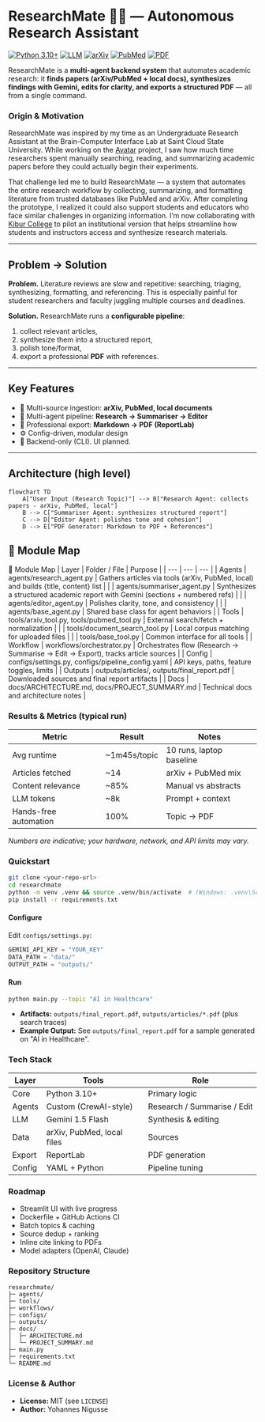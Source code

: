 # ResearchMate 🧠📄 — Autonomous Research Assistant

[![Python 3.10+](https://img.shields.io/badge/Python-3.10%2B-blue.svg)](https://www.python.org/)
[![LLM](https://img.shields.io/badge/LLM-Gemini%201.5%20Flash-9cf)]()
[![arXiv](https://img.shields.io/badge/Data-arXiv-red)]()
[![PubMed](https://img.shields.io/badge/Data-PubMed-0a7)]()
[![PDF](https://img.shields.io/badge/Export-ReportLab-lightgrey)]()

ResearchMate is a **multi-agent backend system** that automates academic research: it **finds papers (arXiv/PubMed + local docs), synthesizes findings with Gemini, edits for clarity, and exports a structured PDF** — all from a single command.

### Origin & Motivation
ResearchMate was inspired by my time as an Undergraduate Research Assistant at the Brain-Computer Interface Lab at Saint Cloud State University. While working on the [Avatar](https://github.com/3C-SCSU/Avatar) project, I saw how much time researchers spent manually searching, reading, and summarizing academic papers before they could actually begin their experiments.

That challenge led me to build ResearchMate — a system that automates the entire research workflow by collecting, summarizing, and formatting literature from trusted databases like PubMed and arXiv. After completing the prototype, I realized it could also support students and educators who face similar challenges in organizing information. I’m now collaborating with [Kibur College](https://www.linkedin.com/company/kibur-college/) to pilot an institutional version that helps streamline how students and instructors access and synthesize research materials.

---

## Problem → Solution
**Problem.** Literature reviews are slow and repetitive: searching, triaging, synthesizing, formatting, and referencing. This is especially painful for student researchers and faculty juggling multiple courses and deadlines.

**Solution.** ResearchMate runs a **configurable pipeline**:
1) collect relevant articles,
2) synthesize them into a structured report,
3) polish tone/format,
4) export a professional **PDF** with references.

---

## Key Features
- 🔎 Multi-source ingestion: **arXiv, PubMed, local documents**
- 🤖 Multi-agent pipeline: **Research → Summariser → Editor**
- 📄 Professional export: **Markdown → PDF (ReportLab)**
- ⚙️ Config-driven, modular design
- 🧪 Backend-only (CLI). UI planned.

---

## Architecture (high level)

```mermaid
flowchart TD
    A["User Input (Research Topic)"] --> B["Research Agent: collects papers - arXiv, PubMed, local"]
    B --> C["Summariser Agent: synthesizes structured report"]
    C --> D["Editor Agent: polishes tone and cohesion"]
    D --> E["PDF Generator: Markdown to PDF + References"]
```


## 🧩 Module Map

🧩 Module Map
| Layer | Folder / File | Purpose |
| --- | --- | --- |
| Agents | agents/research_agent.py | Gathers articles via tools (arXiv, PubMed, local) and builds {title, content} list |
|  | agents/summariser_agent.py | Synthesizes a structured academic report with Gemini (sections + numbered refs) |
|  | agents/editor_agent.py | Polishes clarity, tone, and consistency |
|  | agents/base_agent.py | Shared base class for agent behaviors |
| Tools | tools/arxiv_tool.py, tools/pubmed_tool.py | External search/fetch + normalization |
|  | tools/document_search_tool.py | Local corpus matching for uploaded files |
|  | tools/base_tool.py | Common interface for all tools |
| Workflow | workflows/orchestrator.py | Orchestrates flow (Research → Summarise → Edit → Export), tracks article sources |
| Config | configs/settings.py, configs/pipeline_config.yaml | API keys, paths, feature toggles, limits |
| Outputs | outputs/articles/, outputs/final_report.pdf | Downloaded sources and final report artifacts |
| Docs | docs/ARCHITECTURE.md, docs/PROJECT_SUMMARY.md | Technical docs and architecture notes |


### Results & Metrics (typical run)
| Metric               | Result          | Notes                    |
|----------------------|-----------------|--------------------------|
| Avg runtime          | ~1m45s/topic    | 10 runs, laptop baseline |
| Articles fetched     | ~14             | arXiv + PubMed mix       |
| Content relevance    | ~85%            | Manual vs abstracts      |
| LLM tokens           | ~8k             | Prompt + context         |
| Hands-free automation| 100%            | Topic → PDF              |

_Numbers are indicative; your hardware, network, and API limits may vary._

### Quickstart
```bash
git clone <your-repo-url>
cd researchmate
python -m venv .venv && source .venv/bin/activate  # (Windows: .venv\Scripts\activate)
pip install -r requirements.txt
```

#### Configure
Edit `configs/settings.py`:

```python
GEMINI_API_KEY = "YOUR_KEY"
DATA_PATH = "data/"
OUTPUT_PATH = "outputs/"
```

#### Run
```bash
python main.py --topic "AI in Healthcare"
```

- **Artifacts:** `outputs/final_report.pdf`, `outputs/articles/*.pdf` (plus search traces)
- **Example Output:** See `outputs/final_report.pdf` for a sample generated on "AI in Healthcare".

### Tech Stack
| Layer | Tools | Role |
|-------|-------|------|
| Core | Python 3.10+ | Primary logic |
| Agents | Custom (CrewAI-style) | Research / Summarise / Edit |
| LLM | Gemini 1.5 Flash | Synthesis & editing |
| Data | arXiv, PubMed, local files | Sources |
| Export | ReportLab | PDF generation |
| Config | YAML + Python | Pipeline tuning |

### Roadmap
- Streamlit UI with live progress
- Dockerfile + GitHub Actions CI
- Batch topics & caching
- Source dedup + ranking
- Inline cite linking to PDFs
- Model adapters (OpenAI, Claude)

### Repository Structure
```text
researchmate/
├─ agents/
├─ tools/
├─ workflows/
├─ configs/
├─ outputs/
├─ docs/
│  ├─ ARCHITECTURE.md
│  └─ PROJECT_SUMMARY.md
├─ main.py
├─ requirements.txt
└─ README.md
```

### License & Author
- **License:** MIT (see `LICENSE`)
- **Author:** Yohannes Nigusse
